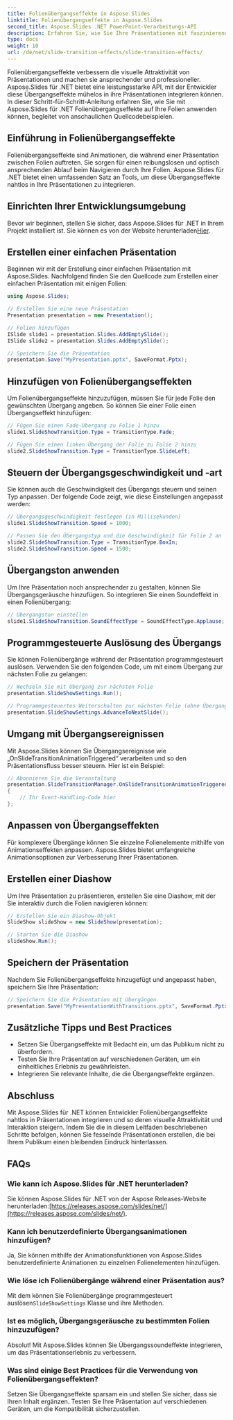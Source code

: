 ```yaml
---
title: Folienübergangseffekte in Aspose.Slides
linktitle: Folienübergangseffekte in Aspose.Slides
second_title: Aspose.Slides .NET PowerPoint-Verarbeitungs-API
description: Erfahren Sie, wie Sie Ihre Präsentationen mit faszinierenden Folienübergangseffekten mit Aspose.Slides für .NET verbessern. Dieser umfassende Leitfaden bietet Schritt-für-Schritt-Anleitungen und Quellcodebeispiele für eine nahtlose Integration.
type: docs
weight: 10
url: /de/net/slide-transition-effects/slide-transition-effects/
---
```

Folienübergangseffekte verbessern die visuelle Attraktivität von Präsentationen und machen sie ansprechender und professioneller. Aspose.Slides für .NET bietet eine leistungsstarke API, mit der Entwickler diese Übergangseffekte mühelos in ihre Präsentationen integrieren können. In dieser Schritt-für-Schritt-Anleitung erfahren Sie, wie Sie mit Aspose.Slides für .NET Folienübergangseffekte auf Ihre Folien anwenden können, begleitet von anschaulichen Quellcodebeispielen.

## Einführung in Folienübergangseffekte

Folienübergangseffekte sind Animationen, die während einer Präsentation zwischen Folien auftreten. Sie sorgen für einen reibungslosen und optisch ansprechenden Ablauf beim Navigieren durch Ihre Folien. Aspose.Slides für .NET bietet einen umfassenden Satz an Tools, um diese Übergangseffekte nahtlos in Ihre Präsentationen zu integrieren.

## Einrichten Ihrer Entwicklungsumgebung

 Bevor wir beginnen, stellen Sie sicher, dass Aspose.Slides für .NET in Ihrem Projekt installiert ist. Sie können es von der Website herunterladen[Hier](https://releases.aspose.com/slides/net/).

## Erstellen einer einfachen Präsentation

Beginnen wir mit der Erstellung einer einfachen Präsentation mit Aspose.Slides. Nachfolgend finden Sie den Quellcode zum Erstellen einer einfachen Präsentation mit einigen Folien:

```csharp
using Aspose.Slides;

// Erstellen Sie eine neue Präsentation
Presentation presentation = new Presentation();

// Folien hinzufügen
ISlide slide1 = presentation.Slides.AddEmptySlide();
ISlide slide2 = presentation.Slides.AddEmptySlide();

// Speichern Sie die Präsentation
presentation.Save("MyPresentation.pptx", SaveFormat.Pptx);
```

## Hinzufügen von Folienübergangseffekten

Um Folienübergangseffekte hinzuzufügen, müssen Sie für jede Folie den gewünschten Übergang angeben. So können Sie einer Folie einen Übergangseffekt hinzufügen:

```csharp
// Fügen Sie einen Fade-Übergang zu Folie 1 hinzu
slide1.SlideShowTransition.Type = TransitionType.Fade;

// Fügen Sie einen linken Übergang der Folie zu Folie 2 hinzu
slide2.SlideShowTransition.Type = TransitionType.SlideLeft;
```

## Steuern der Übergangsgeschwindigkeit und -art

Sie können auch die Geschwindigkeit des Übergangs steuern und seinen Typ anpassen. Der folgende Code zeigt, wie diese Einstellungen angepasst werden:

```csharp
// Übergangsgeschwindigkeit festlegen (in Millisekunden)
slide1.SlideShowTransition.Speed = 1000;

// Passen Sie den Übergangstyp und die Geschwindigkeit für Folie 2 an
slide2.SlideShowTransition.Type = TransitionType.BoxIn;
slide2.SlideShowTransition.Speed = 1500;
```

## Übergangston anwenden

Um Ihre Präsentation noch ansprechender zu gestalten, können Sie Übergangsgeräusche hinzufügen. So integrieren Sie einen Soundeffekt in einen Folienübergang:

```csharp
// Übergangston einstellen
slide1.SlideShowTransition.SoundEffectType = SoundEffectType.Applause;
```

## Programmgesteuerte Auslösung des Übergangs

Sie können Folienübergänge während der Präsentation programmgesteuert auslösen. Verwenden Sie den folgenden Code, um mit einem Übergang zur nächsten Folie zu gelangen:

```csharp
// Wechseln Sie mit Übergang zur nächsten Folie
presentation.SlideShowSettings.Run();

// Programmgesteuertes Weiterschalten zur nächsten Folie (ohne Übergang)
presentation.SlideShowSettings.AdvanceToNextSlide();
```

## Umgang mit Übergangsereignissen

Mit Aspose.Slides können Sie Übergangsereignisse wie „OnSlideTransitionAnimationTriggered“ verarbeiten und so den Präsentationsfluss besser steuern. Hier ist ein Beispiel:

```csharp
// Abonnieren Sie die Veranstaltung
presentation.SlideTransitionManager.OnSlideTransitionAnimationTriggered += (sender, args) =>
{
    // Ihr Event-Handling-Code hier
};
```

## Anpassen von Übergangseffekten

Für komplexere Übergänge können Sie einzelne Folienelemente mithilfe von Animationseffekten anpassen. Aspose.Slides bietet umfangreiche Animationsoptionen zur Verbesserung Ihrer Präsentationen.

## Erstellen einer Diashow

Um Ihre Präsentation zu präsentieren, erstellen Sie eine Diashow, mit der Sie interaktiv durch die Folien navigieren können:

```csharp
// Erstellen Sie ein Diashow-Objekt
SlideShow slideShow = new SlideShow(presentation);

// Starten Sie die Diashow
slideShow.Run();
```

## Speichern der Präsentation

Nachdem Sie Folienübergangseffekte hinzugefügt und angepasst haben, speichern Sie Ihre Präsentation:

```csharp
// Speichern Sie die Präsentation mit Übergängen
presentation.Save("MyPresentationWithTransitions.pptx", SaveFormat.Pptx);
```

## Zusätzliche Tipps und Best Practices

- Setzen Sie Übergangseffekte mit Bedacht ein, um das Publikum nicht zu überfordern.
- Testen Sie Ihre Präsentation auf verschiedenen Geräten, um ein einheitliches Erlebnis zu gewährleisten.
- Integrieren Sie relevante Inhalte, die die Übergangseffekte ergänzen.

## Abschluss

Mit Aspose.Slides für .NET können Entwickler Folienübergangseffekte nahtlos in Präsentationen integrieren und so deren visuelle Attraktivität und Interaktion steigern. Indem Sie die in diesem Leitfaden beschriebenen Schritte befolgen, können Sie fesselnde Präsentationen erstellen, die bei Ihrem Publikum einen bleibenden Eindruck hinterlassen.

## FAQs

### Wie kann ich Aspose.Slides für .NET herunterladen?

 Sie können Aspose.Slides für .NET von der Aspose Releases-Website herunterladen:[https://releases.aspose.com/slides/net/](https://releases.aspose.com/slides/net/).

### Kann ich benutzerdefinierte Übergangsanimationen hinzufügen?

Ja, Sie können mithilfe der Animationsfunktionen von Aspose.Slides benutzerdefinierte Animationen zu einzelnen Folienelementen hinzufügen.

### Wie löse ich Folienübergänge während einer Präsentation aus?

Mit dem können Sie Folienübergänge programmgesteuert auslösen`SlideShowSettings` Klasse und ihre Methoden.

### Ist es möglich, Übergangsgeräusche zu bestimmten Folien hinzuzufügen?

Absolut! Mit Aspose.Slides können Sie Übergangssoundeffekte integrieren, um das Präsentationserlebnis zu verbessern.

### Was sind einige Best Practices für die Verwendung von Folienübergangseffekten?

Setzen Sie Übergangseffekte sparsam ein und stellen Sie sicher, dass sie Ihren Inhalt ergänzen. Testen Sie Ihre Präsentation auf verschiedenen Geräten, um die Kompatibilität sicherzustellen.